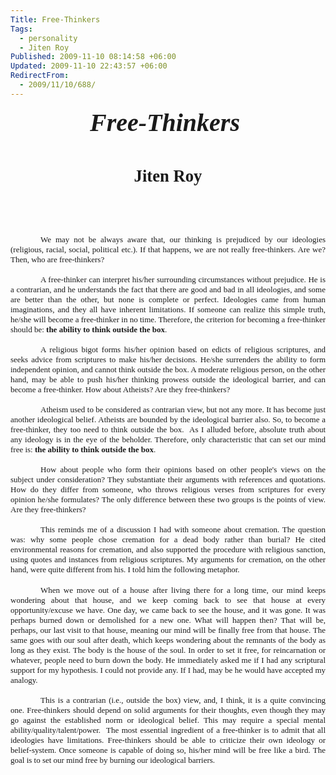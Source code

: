 ```yaml
---
Title: Free-Thinkers
Tags:
  - personality
  - Jiten Roy
Published: 2009-11-10 08:14:58 +06:00
Updated: 2009-11-10 22:43:57 +06:00
RedirectFrom:
  - 2009/11/10/688/
---
```


<p class="MsoNormal" style="margin: 0in 0in 0pt; text-align: center;" align="center"><strong><em><span style="font-size: 30pt; font-family: &quot;Monotype Corsiva&quot;;">Free-Thinkers </span></em></strong></p>
<p class="MsoNormal" style="margin: 0in 0in 0pt; text-align: center;" align="center"><strong><em><span style="font-size: 30pt; font-family: &quot;Monotype Corsiva&quot;;"><span style="mso-spacerun: yes;"> </span><span style="mso-spacerun: yes;"> </span></span></em></strong></p>
<p class="MsoNormal" style="margin: 0in 0in 0pt; text-align: center;" align="center"><strong><span style="font-size: 20pt; font-family: &quot;Californian FB&quot;;">Jiten Roy</span></strong></p>
<p class="MsoNormal" style="margin: 0in 0in 0pt; text-align: center;" align="center"><strong><span style="font-size: 20pt; font-family: &quot;Californian FB&quot;;"> </span></strong></p>
<p class="MsoNormal" style="margin: 0in 0in 0pt; text-align: center;" align="center"><strong><span style="font-size: 20pt; font-family: &quot;Californian FB&quot;;"> </span></strong></p>
<p class="MsoNormal" style="margin: 0in 0in 0pt; text-align: justify; tab-stops: 189.75pt;"><span style="mso-tab-count: 1;"><span style="font-size: small; font-family: Times New Roman;">                                                               </span></span></p>
<p class="MsoNormal" style="margin: 0in 0in 0pt; text-indent: 0.5in; text-align: justify;"><span style="font-size: small; font-family: Times New Roman;">We may not be always aware that, our thinking is prejudiced by our ideologies (religious, racial, social, political etc.). If that happens, we are not really free-thinkers. Are we? Then, who are free-thinkers? </span></p>
<p class="MsoNormal" style="margin: 0in 0in 0pt; text-align: justify;"><span style="font-size: small; font-family: Times New Roman;"> </span></p>
<p class="MsoNormal" style="margin: 0in 0in 0pt; text-indent: 0.5in; text-align: justify;"><span style="font-size: small; font-family: Times New Roman;">A free-thinker can interpret his/her surrounding circumstances without prejudice. He is a contrarian, and he understands the fact that there are good and bad in all ideologies, and some are better than the other, but none is complete or perfect. Ideologies came from human imaginations, and they all have inherent limitations. If someone can realize this simple truth, he/she will become a free-thinker in no time. Therefore, the criterion for becoming a free-thinker should be: <strong>the ability to think</strong> <strong>outside the box</strong>. </span></p>
<p class="MsoNormal" style="margin: 0in 0in 0pt; text-align: justify;"><span style="font-size: small; font-family: Times New Roman;"> </span></p>
<p class="MsoNormal" style="margin: 0in 0in 0pt; text-indent: 0.5in; text-align: justify;"><span style="font-size: small; font-family: Times New Roman;">A religious bigot forms his/her opinion based on edicts of religious scriptures, and seeks advice from scriptures to make his/her decisions. He/she surrenders the ability to form independent opinion, and cannot think outside the box. A moderate religious person, on the other hand, may be able to push his/her thinking prowess outside the ideological barrier, and can become a free-thinker. How about Atheists? Are they free-thinkers? </span></p>
<p class="MsoNormal" style="margin: 0in 0in 0pt; text-indent: 0.5in; text-align: justify;"><span style="font-size: small; font-family: Times New Roman;"> </span></p>
<p class="MsoNormal" style="margin: 0in 0in 0pt; text-indent: 0.5in; text-align: justify;"><span style="font-size: small;"><span style="font-family: Times New Roman;">Atheism used to be considered as contrarian view, but not any more. It has become just another ideological belief. Atheists are bounded by the ideological barrier also. So, to become a free-thinker, they too need to think outside the box.<span style="mso-spacerun: yes;">  </span>As I alluded before, absolute truth about any ideology is in the eye of the beholder. Therefore, only characteristic that can set our mind free is: <strong>the ability to think outside the box</strong>. <span style="mso-spacerun: yes;"> </span></span></span></p>
<p class="MsoNormal" style="margin: 0in 0in 0pt; text-align: justify;"><span style="font-size: small; font-family: Times New Roman;"> </span></p>
<p class="MsoNormal" style="margin: 0in 0in 0pt; text-indent: 0.5in; text-align: justify;"><span style="font-size: small; font-family: Times New Roman;">How about people who form their opinions based on other people's views on the subject under consideration? They substantiate their arguments with references and quotations. How do they differ from someone, who throws religious verses from scriptures for every opinion he/she formulates? The only difference between these two groups is the points of view. Are they free-thinkers? </span></p>
<p class="MsoNormal" style="margin: 0in 0in 0pt; text-indent: 0.5in; text-align: justify;"><span style="font-size: small; font-family: Times New Roman;"> </span></p>
<p class="MsoNormal" style="margin: 0in 0in 0pt; text-indent: 0.5in; text-align: justify;"><span style="font-size: small; font-family: Times New Roman;">This reminds me of a discussion I had with someone about cremation. The question was: why some people chose cremation for a dead body rather than burial? He cited environmental reasons for cremation, and also supported the procedure with religious sanction, using quotes and instances from religious scriptures. My arguments for cremation, on the other hand, were quite different from his. I told him the following metaphor. </span></p>
<p class="MsoNormal" style="margin: 0in 0in 0pt; text-indent: 0.5in; text-align: justify;"> </p>
<p class="MsoNormal" style="margin: 0in 0in 0pt; text-indent: 0.5in; text-align: justify;"><span style="font-size: small; font-family: Times New Roman;">When we move out of a house after living there for a long time, our mind keeps wondering about that house, and we keep coming back to see that house at every opportunity/excuse we have. One day, we came back to see the house, and it was gone. It was perhaps burned down or demolished for a new one. What will happen then? That will be, perhaps, our last visit to that house, meaning our mind will be finally free from that house. The same goes with our soul after death, which keeps wondering about the remnants of the body as long as they exist. The body is the house of the soul. In order to set it free, for reincarnation or whatever, people need to burn down the body. He immediately asked me if I had any scriptural support for my hypothesis. I could not provide any. If I had, may be he would have accepted my analogy.</span></p>
<p class="MsoNormal" style="margin: 0in 0in 0pt; text-indent: 0.5in; text-align: justify;"><span style="font-size: small; font-family: Times New Roman;"> </span></p>
<p class="MsoNormal" style="margin: 0in 0in 0pt; text-indent: 0.5in; text-align: justify;"><span style="font-size: small; font-family: Times New Roman;">This is a contrarian (i.e., outside the box) view, and, I think, it is a quite convincing one. Free-thinkers should depend on solid arguments for their thoughts, even though they may go against the established norm or ideological belief. This may require a special mental ability/quality/talent/power. <span style="mso-spacerun: yes;"> </span>The most essential ingredient of a free-thinker is to admit that all ideologies have limitations. Free-thinkers should be able to criticize their own ideology or belief-system. Once someone is capable of doing so, his/her mind will be free like a bird. The goal is to set our mind free by burning our ideological barriers.</span></p>
<p class="MsoNormal" style="margin: 0in 0in 0pt; text-align: justify;"><span style="font-size: small; font-family: Times New Roman;"> </span></p>
